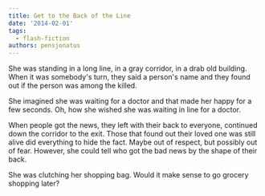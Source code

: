 ```yaml
---
title: Get to the Back of the Line
date: '2014-02-01'
tags:
  - flash-fiction
authors: pensjonatus
---
```


She was standing in a long line, in a gray corridor, in a drab old building.
When it was somebody's turn, they said a person's name and they found out if the
person was among the killed.

<!-- truncate -->

She imagined she was waiting for a doctor and that made her happy for a few
seconds. Oh, how she wished she was waiting in line for a doctor.

When people got the news, they left with their back to everyone, continued down
the corridor to the exit. Those that found out their loved one was still alive
did everything to hide the fact. Maybe out of respect, but possibly out of fear.
However, she could tell who got the bad news by the shape of their back.

She was clutching her shopping bag. Would it make sense to go grocery shopping
later?
